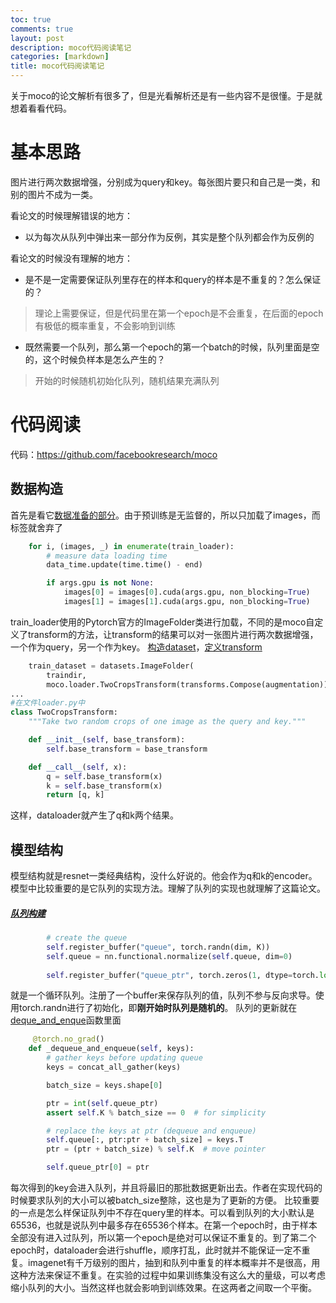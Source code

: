 ```yaml
---
toc: true
comments: true
layout: post
description: moco代码阅读笔记
categories: [markdown]
title: moco代码阅读笔记
---
```

关于moco的论文解析有很多了，但是光看解析还是有一些内容不是很懂。于是就想着看看代码。
# 基本思路  

图片进行两次数据增强，分别成为query和key。每张图片要只和自己是一类，和别的图片不成为一类。 


看论文的时候理解错误的地方：
 - 以为每次从队列中弹出来一部分作为反例，其实是整个队列都会作为反例的

看论文的时候没有理解的地方：
 - 是不是一定需要保证队列里存在的样本和query的样本是不重复的？怎么保证的？
 > 理论上需要保证，但是代码里在第一个epoch是不会重复，在后面的epoch有极低的概率重复，不会影响到训练
 - 既然需要一个队列，那么第一个epoch的第一个batch的时候，队列里面是空的，这个时候负样本是怎么产生的？
 > 开始的时候随机初始化队列，随机结果充满队列

# 代码阅读
代码：https://github.com/facebookresearch/moco

## 数据构造
首先是看它[数据准备的部分](https://github.com/facebookresearch/moco/blob/78b69cafae80bc74cd1a89ac3fb365dc20d157d3/main_moco.py#L293)。由于预训练是无监督的，所以只加载了images，而标签就舍弃了
```python
    for i, (images, _) in enumerate(train_loader):
        # measure data loading time
        data_time.update(time.time() - end)

        if args.gpu is not None:
            images[0] = images[0].cuda(args.gpu, non_blocking=True)
            images[1] = images[1].cuda(args.gpu, non_blocking=True)
```
train_loader使用的Pytorch官方的ImageFolder类进行加载，不同的是moco自定义了transform的方法，让transform的结果可以对一张图片进行两次数据增强，一个作为query，另一个作为key。
[构造dataset](https://github.com/facebookresearch/moco/blob/78b69cafae80bc74cd1a89ac3fb365dc20d157d3/main_moco.py#L247)，[定义transform](https://github.com/facebookresearch/moco/blob/78b69cafae80bc74cd1a89ac3fb365dc20d157d3/moco/loader.py#L6)
```python
    train_dataset = datasets.ImageFolder(
        traindir,
        moco.loader.TwoCropsTransform(transforms.Compose(augmentation)))
...
#在文件loader.py中
class TwoCropsTransform:
    """Take two random crops of one image as the query and key."""

    def __init__(self, base_transform):
        self.base_transform = base_transform

    def __call__(self, x):
        q = self.base_transform(x)
        k = self.base_transform(x)
        return [q, k]
```
这样，dataloader就产生了q和k两个结果。

## 模型结构
模型结构就是resnet一类经典结构，没什么好说的。他会作为q和k的encoder。模型中比较重要的是它队列的实现方法。理解了队列的实现也就理解了这篇论文。

##### [队列构建](https://github.com/facebookresearch/moco/blob/78b69cafae80bc74cd1a89ac3fb365dc20d157d3/moco/builder.py#L39)
```python
        # create the queue
        self.register_buffer("queue", torch.randn(dim, K))
        self.queue = nn.functional.normalize(self.queue, dim=0)
        
        self.register_buffer("queue_ptr", torch.zeros(1, dtype=torch.long))
```
就是一个循环队列。注册了一个buffer来保存队列的值，队列不参与反向求导。使用torch.randn进行了初始化，即**刚开始时队列是随机的**。
队列的更新就在[deque_and_enque](https://github.com/facebookresearch/moco/blob/78b69cafae80bc74cd1a89ac3fb365dc20d157d3/moco/builder.py#L52)函数里面
```python
     @torch.no_grad()
    def _dequeue_and_enqueue(self, keys):
        # gather keys before updating queue
        keys = concat_all_gather(keys)

        batch_size = keys.shape[0]

        ptr = int(self.queue_ptr)
        assert self.K % batch_size == 0  # for simplicity

        # replace the keys at ptr (dequeue and enqueue)
        self.queue[:, ptr:ptr + batch_size] = keys.T
        ptr = (ptr + batch_size) % self.K  # move pointer

        self.queue_ptr[0] = ptr
 ```
每次得到的key会进入队列，并且将最旧的那批数据更新出去。作者在实现代码的时候要求队列的大小可以被batch_size整除，这也是为了更新的方便。
比较重要的一点是怎么样保证队列中不存在query里的样本。可以看到队列的大小默认是65536，也就是说队列中最多存在65536个样本。在第一个epoch时，由于样本全部没有进入过队列，所以第一个epoch是绝对可以保证不重复的。到了第二个epoch时，dataloader会进行shuffle，顺序打乱，此时就并不能保证一定不重复。imagenet有千万级别的图片，抽到和队列中重复的样本概率并不是很高，用这种方法来保证不重复。在实验的过程中如果训练集没有这么大的量级，可以考虑缩小队列的大小。当然这样也就会影响到训练效果。在这两者之间取一个平衡。
